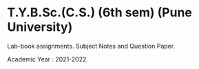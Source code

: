 # T.Y.B.Sc.(C.S.) (6th sem) (Pune University)

Lab-book assignments.
Subject Notes and Question Paper.

Academic Year : 2021-2022
